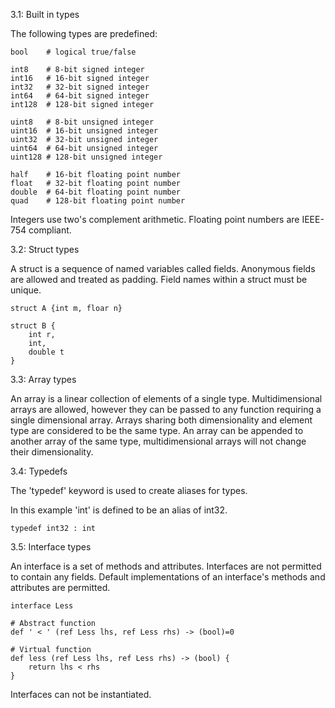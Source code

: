 3.1: Built in types

The following types are predefined:

```
bool    # logical true/false

int8    # 8-bit signed integer
int16   # 16-bit signed integer
int32   # 32-bit signed integer
int64   # 64-bit signed integer
int128  # 128-bit signed integer

uint8   # 8-bit unsigned integer
uint16  # 16-bit unsigned integer
uint32  # 32-bit unsigned integer
uint64  # 64-bit unsigned integer
uint128 # 128-bit unsigned integer

half    # 16-bit floating point number
float   # 32-bit floating point number
double  # 64-bit floating point number
quad    # 128-bit floating point number
```

Integers use two's complement arithmetic. Floating point numbers are IEEE-754 compliant.

3.2: Struct types

A struct is a sequence of named variables called fields. Anonymous fields are allowed and treated as padding. Field names within a struct must be unique.

```
struct A {int m, floar n}

struct B {
	int r,
	int,
	double t
}
```

3.3: Array types

An array is a linear collection of elements of a single type. Multidimensional arrays are allowed, however they can be passed to any function requiring a single dimensional array. Arrays sharing both dimensionality and element type are considered to be the same type. An array can be appended to another array of the same type, multidimensional arrays will not change their dimensionality.

3.4: Typedefs

The 'typedef' keyword is used to create aliases for types.

In this example 'int' is defined to be an alias of int32.
```
typedef int32 : int
```

3.5: Interface types

An interface is a set of methods and attributes. Interfaces are not permitted to contain any fields. Default implementations of an interface's methods and attributes are permitted.

```
interface Less

# Abstract function
def ' < ' (ref Less lhs, ref Less rhs) -> (bool)=0

# Virtual function
def less (ref Less lhs, ref Less rhs) -> (bool) {
	return lhs < rhs
}
```

Interfaces can not be instantiated.
